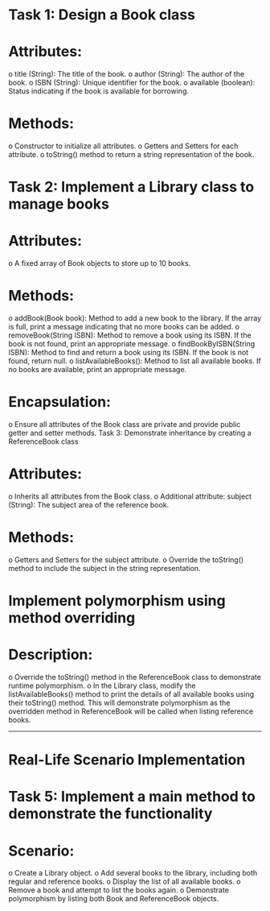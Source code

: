 # Task 1: Design a Book class
# Attributes:
o	title (String): The title of the book.
o	author (String): The author of the book.
o	ISBN (String): Unique identifier for the book.
o	available (boolean): Status indicating if the book is available for borrowing.
# Methods:
o	Constructor to initialize all attributes.
o	Getters and Setters for each attribute.
o	toString() method to return a string representation of the book.
# Task 2: Implement a Library class to manage books
# Attributes:
o	A fixed array of Book objects to store up to 10 books.
# Methods:
o	addBook(Book book): Method to add a new book to the library. If the array is full, print a message indicating that no more books can be added.
o	removeBook(String ISBN): Method to remove a book using its ISBN. If the book is not found, print an appropriate message.
o	findBookByISBN(String ISBN): Method to find and return a book using its ISBN. If the book is not found, return null.
o	listAvailableBooks(): Method to list all available books. If no books are available, print an appropriate message.
# Encapsulation:
o	Ensure all attributes of the Book class are private and provide public getter and setter methods.
Task 3: Demonstrate inheritance by creating a ReferenceBook class
# Attributes:
o	Inherits all attributes from the Book class.
o	Additional attribute: subject (String): The subject area of the reference book.
# Methods:
o	Getters and Setters for the subject attribute.
o	Override the toString() method to include the subject in the string representation.
# Implement polymorphism using method overriding
# 	Description:
o	Override the toString() method in the ReferenceBook class to demonstrate runtime polymorphism.
o	In the Library class, modify the listAvailableBooks() method to print the details of all available books using their toString() method. This will demonstrate polymorphism as the overridden method in ReferenceBook will be called when listing reference books.
________________________________________
# Real-Life Scenario Implementation
# Task 5: Implement a main method to demonstrate the functionality
# Scenario:
o	Create a Library object.
o	Add several books to the library, including both regular and reference books.
o	Display the list of all available books.
o	Remove a book and attempt to list the books again.
o	Demonstrate polymorphism by listing both Book and ReferenceBook objects.
